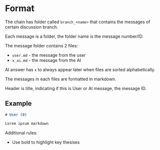 # Format

The chain has folder called `branch_<name>` that contains the messages of certain discussion branch.

Each message is a folder, the folder name is the message number/ID.

The message folder contains 2 files:
- `user.md` - the message from the user
- `x_ai.md` - the message from the AI

AI answer has `x` to always appear later when files are sorted alphabetically.

The messages in each files are formatted in markdown.

Header is title, indicating if this is User or AI message, the message ID.

## Example

```markdown
# User (0)

Lorem ipsum markdown
```

Additional rules:
- Use bold to highlight key thesises
